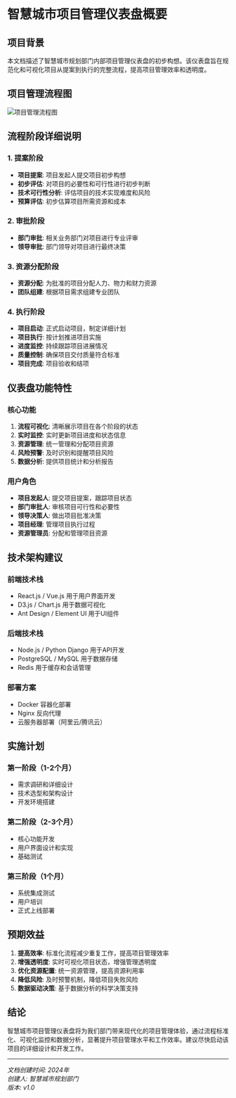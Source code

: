 # 智慧城市项目管理仪表盘概要

## 项目背景

本文档描述了智慧城市规划部门内部项目管理仪表盘的初步构想。该仪表盘旨在规范化和可视化项目从提案到执行的完整流程，提高项目管理效率和透明度。

## 项目管理流程图

![项目管理流程图](https://mdn.alipayobjects.com/one_clip/afts/img/KARBRJ_aPPgAAAAAQ-AAAAgAoEACAQFr/original)

## 流程阶段详细说明

### 1. 提案阶段
- **项目提案**: 项目发起人提交项目初步构想
- **初步评估**: 对项目的必要性和可行性进行初步判断
- **技术可行性分析**: 评估项目的技术实现难度和风险
- **预算评估**: 初步估算项目所需资源和成本

### 2. 审批阶段
- **部门审批**: 相关业务部门对项目进行专业评审
- **领导审批**: 部门领导对项目进行最终决策

### 3. 资源分配阶段
- **资源分配**: 为批准的项目分配人力、物力和财力资源
- **团队组建**: 根据项目需求组建专业团队

### 4. 执行阶段
- **项目启动**: 正式启动项目，制定详细计划
- **项目执行**: 按计划推进项目实施
- **进度监控**: 持续跟踪项目进展情况
- **质量控制**: 确保项目交付质量符合标准
- **项目完成**: 项目验收和结项

## 仪表盘功能特性

### 核心功能
1. **流程可视化**: 清晰展示项目在各个阶段的状态
2. **实时监控**: 实时更新项目进度和状态信息
3. **资源管理**: 统一管理和分配项目资源
4. **风险预警**: 及时识别和提醒项目风险
5. **数据分析**: 提供项目统计和分析报告

### 用户角色
- **项目发起人**: 提交项目提案，跟踪项目状态
- **部门审批人**: 审核项目可行性和必要性
- **领导决策人**: 做出项目批准决策
- **项目经理**: 管理项目执行过程
- **资源管理员**: 分配和管理项目资源

## 技术架构建议

### 前端技术栈
- React.js / Vue.js 用于用户界面开发
- D3.js / Chart.js 用于数据可视化
- Ant Design / Element UI 用于UI组件

### 后端技术栈
- Node.js / Python Django 用于API开发
- PostgreSQL / MySQL 用于数据存储
- Redis 用于缓存和会话管理

### 部署方案
- Docker 容器化部署
- Nginx 反向代理
- 云服务器部署（阿里云/腾讯云）

## 实施计划

### 第一阶段（1-2个月）
- 需求调研和详细设计
- 技术选型和架构设计
- 开发环境搭建

### 第二阶段（2-3个月）
- 核心功能开发
- 用户界面设计和实现
- 基础测试

### 第三阶段（1个月）
- 系统集成测试
- 用户培训
- 正式上线部署

## 预期效益

1. **提高效率**: 标准化流程减少重复工作，提高项目管理效率
2. **增强透明度**: 实时可视化项目状态，增强管理透明度
3. **优化资源配置**: 统一资源管理，提高资源利用率
4. **降低风险**: 及时预警机制，降低项目失败风险
5. **数据驱动决策**: 基于数据分析的科学决策支持

## 结论

智慧城市项目管理仪表盘将为我们部门带来现代化的项目管理体验，通过流程标准化、可视化监控和数据分析，显著提升项目管理水平和工作效率。建议尽快启动该项目的详细设计和开发工作。

---

*文档创建时间: 2024年*  
*创建人: 智慧城市规划部门*  
*版本: v1.0*